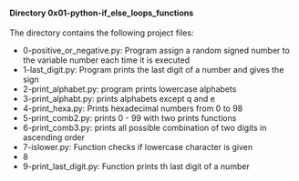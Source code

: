 #### Directory 0x01-python-if_else_loops_functions
The directory contains the following project files:
* 0-positive_or_negative.py: Program assign a random signed number to the variable number each time it is executed
* 1-last_digit.py: Program prints the last digit of a number and gives the sign
* 2-print_alphabet.py: program prints lowercase alphabets
* 3-print_alphabt.py: prints alphabets except q and e
* 4-print_hexa.py: Prints  hexadecimal numbers from 0 to 98
* 5-print_comb2.py: prints 0 - 99 with two prints functions
* 6-print_comb3.py: prints all possible combination of two digits in ascending order
* 7-islower.py: Function checks if lowercase character is given
* 8
* 9-print_last_digit.py: Function prints th last digit of a number

